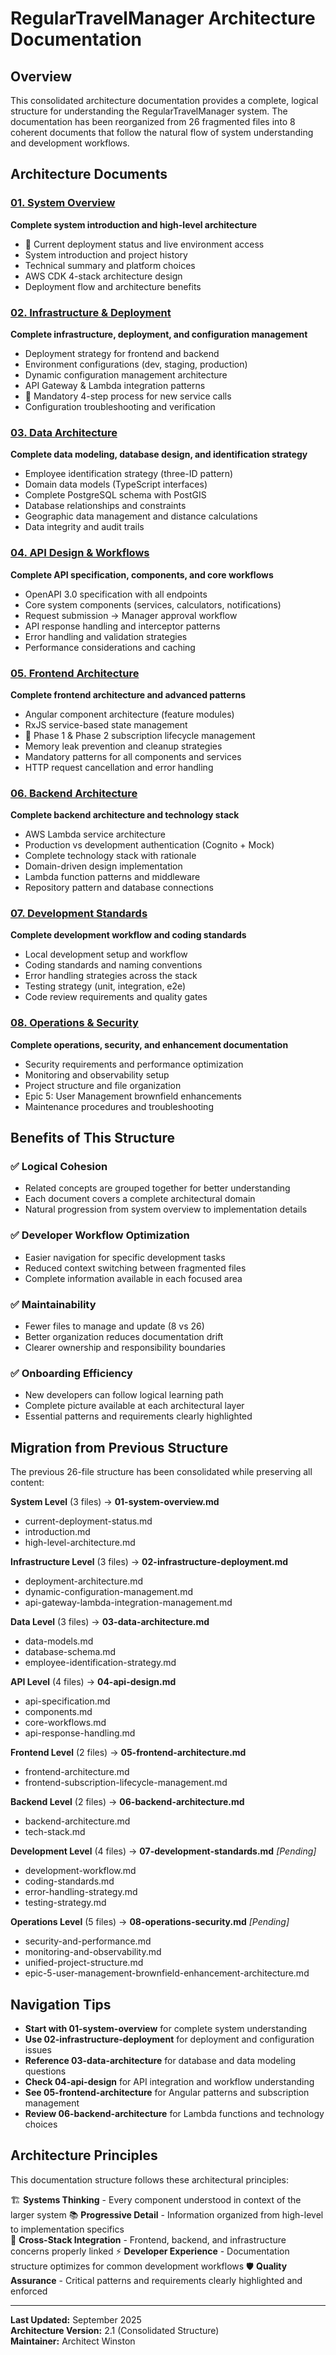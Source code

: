 # RegularTravelManager Architecture Documentation

## Overview

This consolidated architecture documentation provides a complete, logical structure for understanding the RegularTravelManager system. The documentation has been reorganized from 26 fragmented files into 8 coherent documents that follow the natural flow of system understanding and development workflows.

## Architecture Documents

### [01. System Overview](./01-system-overview.md)
**Complete system introduction and high-level architecture**
- 🚀 Current deployment status and live environment access
- System introduction and project history
- Technical summary and platform choices
- AWS CDK 4-stack architecture design
- Deployment flow and architecture benefits

### [02. Infrastructure & Deployment](./02-infrastructure-deployment.md)
**Complete infrastructure, deployment, and configuration management**
- Deployment strategy for frontend and backend
- Environment configurations (dev, staging, production)
- Dynamic configuration management architecture
- API Gateway & Lambda integration patterns
- 🚨 Mandatory 4-step process for new service calls
- Configuration troubleshooting and verification

### [03. Data Architecture](./03-data-architecture.md)
**Complete data modeling, database design, and identification strategy**
- Employee identification strategy (three-ID pattern)
- Domain data models (TypeScript interfaces)
- Complete PostgreSQL schema with PostGIS
- Database relationships and constraints
- Geographic data management and distance calculations
- Data integrity and audit trails

### [04. API Design & Workflows](./04-api-design.md)
**Complete API specification, components, and core workflows**
- OpenAPI 3.0 specification with all endpoints
- Core system components (services, calculators, notifications)
- Request submission → Manager approval workflow
- API response handling and interceptor patterns
- Error handling and validation strategies
- Performance considerations and caching

### [05. Frontend Architecture](./05-frontend-architecture.md)
**Complete frontend architecture and advanced patterns**
- Angular component architecture (feature modules)
- RxJS service-based state management
- 🚨 Phase 1 & Phase 2 subscription lifecycle management
- Memory leak prevention and cleanup strategies
- Mandatory patterns for all components and services
- HTTP request cancellation and error handling

### [06. Backend Architecture](./06-backend-architecture.md)
**Complete backend architecture and technology stack**
- AWS Lambda service architecture
- Production vs development authentication (Cognito + Mock)
- Complete technology stack with rationale
- Domain-driven design implementation
- Lambda function patterns and middleware
- Repository pattern and database connections

### [07. Development Standards](./07-development-standards.md)
**Complete development workflow and coding standards**
- Local development setup and workflow
- Coding standards and naming conventions
- Error handling strategies across the stack
- Testing strategy (unit, integration, e2e)
- Code review requirements and quality gates

### [08. Operations & Security](./08-operations-security.md)
**Complete operations, security, and enhancement documentation**
- Security requirements and performance optimization
- Monitoring and observability setup
- Project structure and file organization
- Epic 5: User Management brownfield enhancements
- Maintenance procedures and troubleshooting

## Benefits of This Structure

### ✅ **Logical Cohesion**
- Related concepts are grouped together for better understanding
- Each document covers a complete architectural domain
- Natural progression from system overview to implementation details

### ✅ **Developer Workflow Optimization**
- Easier navigation for specific development tasks
- Reduced context switching between fragmented files
- Complete information available in each focused area

### ✅ **Maintainability**
- Fewer files to manage and update (8 vs 26)
- Better organization reduces documentation drift
- Clearer ownership and responsibility boundaries

### ✅ **Onboarding Efficiency**
- New developers can follow logical learning path
- Complete picture available at each architectural layer
- Essential patterns and requirements clearly highlighted

## Migration from Previous Structure

The previous 26-file structure has been consolidated while preserving all content:

**System Level** (3 files) → **01-system-overview.md**
- current-deployment-status.md
- introduction.md  
- high-level-architecture.md

**Infrastructure Level** (3 files) → **02-infrastructure-deployment.md**
- deployment-architecture.md
- dynamic-configuration-management.md
- api-gateway-lambda-integration-management.md

**Data Level** (3 files) → **03-data-architecture.md**
- data-models.md
- database-schema.md
- employee-identification-strategy.md

**API Level** (4 files) → **04-api-design.md**
- api-specification.md
- components.md
- core-workflows.md
- api-response-handling.md

**Frontend Level** (2 files) → **05-frontend-architecture.md**
- frontend-architecture.md
- frontend-subscription-lifecycle-management.md

**Backend Level** (2 files) → **06-backend-architecture.md**
- backend-architecture.md
- tech-stack.md

**Development Level** (4 files) → **07-development-standards.md** *[Pending]*
- development-workflow.md
- coding-standards.md
- error-handling-strategy.md
- testing-strategy.md

**Operations Level** (5 files) → **08-operations-security.md** *[Pending]*
- security-and-performance.md
- monitoring-and-observability.md
- unified-project-structure.md
- epic-5-user-management-brownfield-enhancement-architecture.md

## Navigation Tips

- **Start with 01-system-overview** for complete system understanding
- **Use 02-infrastructure-deployment** for deployment and configuration issues
- **Reference 03-data-architecture** for database and data modeling questions
- **Check 04-api-design** for API integration and workflow understanding
- **See 05-frontend-architecture** for Angular patterns and subscription management
- **Review 06-backend-architecture** for Lambda functions and technology choices

## Architecture Principles

This documentation structure follows these architectural principles:

🏗️ **Systems Thinking** - Every component understood in context of the larger system
📚 **Progressive Detail** - Information organized from high-level to implementation specifics  
🔄 **Cross-Stack Integration** - Frontend, backend, and infrastructure concerns properly linked
⚡ **Developer Experience** - Documentation structure optimizes for common development workflows
🛡️ **Quality Assurance** - Critical patterns and requirements clearly highlighted and enforced

---

**Last Updated:** September 2025  
**Architecture Version:** 2.1 (Consolidated Structure)  
**Maintainer:** Architect Winston